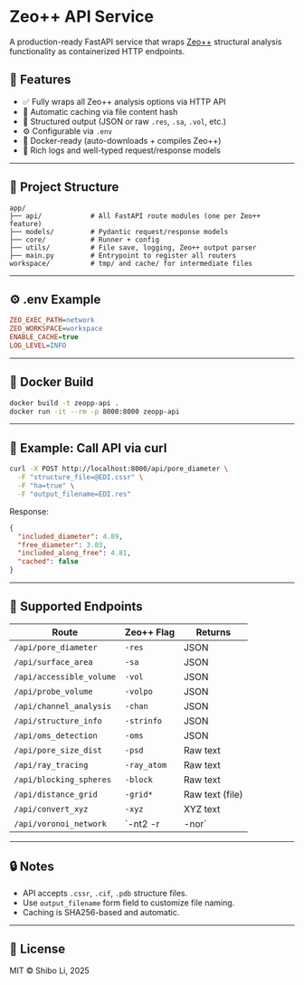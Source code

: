 # Zeo++ API Service

A production-ready FastAPI service that wraps [Zeo++](http://www.zeoplusplus.org/) structural analysis functionality as containerized HTTP endpoints.

## 🚀 Features

- ✅ Fully wraps all Zeo++ analysis options via HTTP API
- 🧠 Automatic caching via file content hash
- 📂 Structured output (JSON or raw `.res`, `.sa`, `.vol`, etc.)
- ⚙️ Configurable via `.env`
- 🐳 Docker-ready (auto-downloads + compiles Zeo++)
- 🎨 Rich logs and well-typed request/response models

---

## 📁 Project Structure

```text
app/
├── api/            # All FastAPI route modules (one per Zeo++ feature)
├── models/         # Pydantic request/response models
├── core/           # Runner + config
├── utils/          # File save, logging, Zeo++ output parser
├── main.py         # Entrypoint to register all routers
workspace/          # tmp/ and cache/ for intermediate files
```

---

## ⚙️ .env Example

```ini
ZEO_EXEC_PATH=network
ZEO_WORKSPACE=workspace
ENABLE_CACHE=true
LOG_LEVEL=INFO
```

---

## 🐳 Docker Build

```bash
docker build -t zeopp-api .
docker run -it --rm -p 8000:8000 zeopp-api
```

---

## 🧪 Example: Call API via curl

```bash
curl -X POST http://localhost:8000/api/pore_diameter \
  -F "structure_file=@EDI.cssr" \
  -F "ha=true" \
  -F "output_filename=EDI.res"
```

Response:

```json
{
  "included_diameter": 4.89,
  "free_diameter": 3.03,
  "included_along_free": 4.81,
  "cached": false
}
```

---

## 🧠 Supported Endpoints

| Route                     | Zeo++ Flag         | Returns         |
|--------------------------|--------------------|------------------|
| `/api/pore_diameter`     | `-res`             | JSON             |
| `/api/surface_area`      | `-sa`              | JSON             |
| `/api/accessible_volume` | `-vol`             | JSON             |
| `/api/probe_volume`      | `-volpo`           | JSON             |
| `/api/channel_analysis`  | `-chan`            | JSON             |
| `/api/structure_info`    | `-strinfo`         | JSON             |
| `/api/oms_detection`     | `-oms`             | JSON             |
| `/api/pore_size_dist`    | `-psd`             | Raw text         |
| `/api/ray_tracing`       | `-ray_atom`        | Raw text         |
| `/api/blocking_spheres`  | `-block`           | Raw text         |
| `/api/distance_grid`     | `-grid*`           | Raw text (file)  |
| `/api/convert_xyz`       | `-xyz`             | XYZ text         |
| `/api/voronoi_network`   | `-nt2 -r|-nor`     | Raw text         |

---

## 🔒 Notes

- API accepts `.cssr`, `.cif`, `.pdb` structure files.
- Use `output_filename` form field to customize file naming.
- Caching is SHA256-based and automatic.

---

## 📜 License

MIT © Shibo Li, 2025

